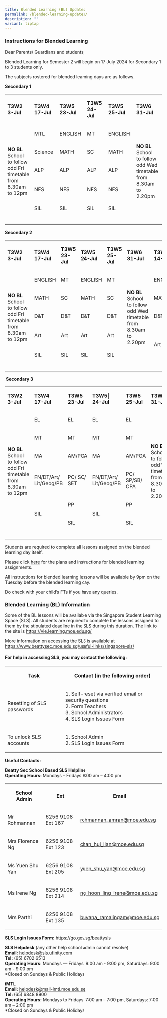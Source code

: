 ```yaml
---
title: Blended Learning (BL) Updates
permalink: /blended-learning-updates/
description: ""
variant: tiptap
---
```

<h3><strong>Instructions for Blended Learning</strong></h3>
<p>Dear Parents/ Guardians and students,</p>
<p>Blended Learning for Semester 2 will begin on 17 July 2024 for Secondary
1 to 3 students only.</p>
<p>The subjects rostered for blended learning days are as follows.</p>
<p><strong>Secondary 1</strong>
</p>
<table style="minWidth: 225px">
<colgroup>
<col>
<col>
<col>
<col>
<col>
<col>
<col>
<col>
<col>
</colgroup>
<tbody>
<tr>
<td rowspan="1" colspan="1">
<p><strong>T3W2</strong>&nbsp;
<br><strong>3-Jul</strong>&nbsp;</p>
</td>
<td rowspan="1" colspan="1">
<p><strong>T3W4</strong>&nbsp;
<br><strong>17-Jul</strong>&nbsp;</p>
</td>
<td rowspan="1" colspan="1">
<p><strong>T3W5</strong>&nbsp;
<br><strong>23-Jul</strong>&nbsp;</p>
</td>
<td rowspan="1" colspan="1">
<p><strong>T3W5</strong>&nbsp;
<br><strong>24-Jul</strong>&nbsp;</p>
</td>
<td rowspan="1" colspan="1">
<p><strong>T3W5</strong>&nbsp;
<br><strong>25-Jul</strong>&nbsp;</p>
</td>
<td rowspan="1" colspan="1">
<p><strong>T3W6</strong>&nbsp;
<br><strong>31-Jul</strong>&nbsp;</p>
</td>
<td rowspan="1" colspan="1">
<p><strong>T3W8</strong>&nbsp;
<br><strong>14-Aug</strong>&nbsp;</p>
</td>
<td rowspan="1" colspan="1">
<p><strong>T3W10</strong>&nbsp;
<br><strong>28-Aug</strong>&nbsp;</p>
</td>
<td rowspan="1" colspan="1">
<p><strong>T4W2</strong>&nbsp;
<br><strong>18-Sep</strong>&nbsp;</p>
</td>
</tr>
<tr>
<td rowspan="5" colspan="1">
<p><strong>NO BL</strong> School to follow odd Fri timetable from 8.30am to
12pm&nbsp;</p>
</td>
<td rowspan="1" colspan="1">
<p>MTL&nbsp;</p>
</td>
<td rowspan="1" colspan="1">
<p>ENGLISH&nbsp;</p>
</td>
<td rowspan="1" colspan="1">
<p>MT&nbsp;</p>
</td>
<td rowspan="1" colspan="1">
<p>ENGLISH&nbsp;</p>
</td>
<td rowspan="5" colspan="1">
<p><strong>NO BL</strong>&nbsp;
<br>School to follow odd Wed timetable from 8.30am to 2.20pm&nbsp;</p>
</td>
<td rowspan="1" colspan="1">
<p>MT&nbsp;</p>
</td>
<td rowspan="1" colspan="1">
<p>ENGLISH&nbsp;</p>
</td>
<td rowspan="5" colspan="1">
<p><strong>NO BL</strong>&nbsp;
<br>School to follow even Fri timetable from 8.30am to 12.35pm (HMTL continue
to 1.45pm)&nbsp;</p>
</td>
</tr>
<tr>
<td rowspan="1" colspan="1">
<p>Science&nbsp;</p>
</td>
<td rowspan="1" colspan="1">
<p>MATH&nbsp;</p>
</td>
<td rowspan="1" colspan="1">
<p>SC&nbsp;</p>
</td>
<td rowspan="1" colspan="1">
<p>MATH&nbsp;</p>
</td>
<td rowspan="1" colspan="1">
<p>SC&nbsp;</p>
</td>
<td rowspan="1" colspan="1">
<p>MATH&nbsp;</p>
</td>
</tr>
<tr>
<td rowspan="1" colspan="1">
<p>ALP&nbsp;</p>
</td>
<td rowspan="1" colspan="1">
<p>ALP&nbsp;</p>
</td>
<td rowspan="1" colspan="1">
<p>ALP&nbsp;</p>
</td>
<td rowspan="1" colspan="1">
<p>ALP&nbsp;</p>
</td>
<td rowspan="1" colspan="1">
<p>ALP&nbsp;</p>
</td>
<td rowspan="1" colspan="1">
<p>ALP&nbsp;</p>
</td>
</tr>
<tr>
<td rowspan="1" colspan="1">
<p>NFS&nbsp;</p>
</td>
<td rowspan="1" colspan="1">
<p>NFS&nbsp;</p>
</td>
<td rowspan="1" colspan="1">
<p>NFS&nbsp;</p>
</td>
<td rowspan="1" colspan="1">
<p>NFS&nbsp;</p>
</td>
<td rowspan="2" colspan="1">
<p>NFS&nbsp;</p>
</td>
<td rowspan="2" colspan="1">
<p>NFS&nbsp;</p>
</td>
</tr>
<tr>
<td rowspan="1" colspan="1">
<p>SIL&nbsp;</p>
</td>
<td rowspan="1" colspan="1">
<p>SIL&nbsp;</p>
</td>
<td rowspan="1" colspan="1">
<p>SIL&nbsp;</p>
</td>
<td rowspan="1" colspan="1">
<p>SIL&nbsp;</p>
</td>
</tr>
<tr>
<td rowspan="1" colspan="1">
<p></p>
</td>
<td rowspan="1" colspan="1">
<p></p>
</td>
<td rowspan="1" colspan="1">
<p></p>
</td>
<td rowspan="1" colspan="1">
<p></p>
</td>
<td rowspan="1" colspan="1">
<p></p>
</td>
<td rowspan="1" colspan="1">
<p></p>
</td>
<td rowspan="1" colspan="1">
<p></p>
</td>
<td rowspan="1" colspan="1">
<p></p>
</td>
<td rowspan="1" colspan="1">
<p></p>
</td>
</tr>
</tbody>
</table>
<p><strong>Secondary 2</strong>
</p>
<table style="minWidth: 225px">
<colgroup>
<col>
<col>
<col>
<col>
<col>
<col>
<col>
<col>
<col>
</colgroup>
<tbody>
<tr>
<td rowspan="1" colspan="1">
<p><strong>T3W2</strong>
<br><strong>3-Jul</strong>
</p>
</td>
<td rowspan="1" colspan="1">
<p><strong>T3W4</strong>
<br><strong>17-Jul</strong>
</p>
</td>
<td rowspan="1" colspan="1">
<p><strong>T3W5</strong>
<br><strong>23-Jul</strong>
</p>
</td>
<td rowspan="1" colspan="1">
<p><strong>T3W5</strong>
<br><strong>24-Jul</strong>
</p>
</td>
<td rowspan="1" colspan="1">
<p><strong>T3W5</strong>
<br><strong>25-Jul</strong>
</p>
</td>
<td rowspan="1" colspan="1">
<p><strong>T3W6</strong>
<br><strong>31-Jul</strong>
</p>
</td>
<td rowspan="1" colspan="1">
<p><strong>T3W8</strong>
<br><strong>14-Aug</strong>
</p>
</td>
<td rowspan="1" colspan="1">
<p><strong>T3W10</strong>
<br><strong>28-Aug</strong>
</p>
</td>
<td rowspan="1" colspan="1">
<p><strong>T4W2</strong>
<br><strong>18-Sep</strong>
</p>
</td>
</tr>
<tr>
<td rowspan="5" colspan="1">
<p><strong>NO BL</strong>
<br>School to follow odd Fri timetable from 8.30am to 12pm</p>
</td>
<td rowspan="1" colspan="1">
<p>ENGLISH</p>
</td>
<td rowspan="1" colspan="1">
<p>MT</p>
</td>
<td rowspan="1" colspan="1">
<p>ENGLISH</p>
</td>
<td rowspan="1" colspan="1">
<p>MT</p>
</td>
<td rowspan="5" colspan="1">
<p><strong>NO BL</strong>
<br>School to follow odd Wed timetable from 8.30am to 2.20pm</p>
</td>
<td rowspan="1" colspan="1">
<p>ENGLISH</p>
</td>
<td rowspan="1" colspan="1">
<p>MT</p>
</td>
<td rowspan="5" colspan="1">
<p><strong>NO BL</strong>
<br>School to follow even Fri timetable from 8.30am to 12.35pm (HMTL continue
to 1.45pm)</p>
</td>
</tr>
<tr>
<td rowspan="1" colspan="1">
<p>MATH</p>
</td>
<td rowspan="1" colspan="1">
<p>SC</p>
</td>
<td rowspan="1" colspan="1">
<p>MATH</p>
</td>
<td rowspan="1" colspan="1">
<p>SC</p>
</td>
<td rowspan="1" colspan="1">
<p>MATH</p>
</td>
<td rowspan="1" colspan="1">
<p>SC</p>
</td>
</tr>
<tr>
<td rowspan="1" colspan="1">
<p>D&amp;T</p>
</td>
<td rowspan="1" colspan="1">
<p>D&amp;T</p>
</td>
<td rowspan="1" colspan="1">
<p>D&amp;T</p>
</td>
<td rowspan="1" colspan="1">
<p>D&amp;T</p>
</td>
<td rowspan="1" colspan="1">
<p>D&amp;T</p>
</td>
<td rowspan="1" colspan="1">
<p>D&amp;T</p>
</td>
</tr>
<tr>
<td rowspan="1" colspan="1">
<p>Art</p>
</td>
<td rowspan="1" colspan="1">
<p>Art</p>
</td>
<td rowspan="1" colspan="1">
<p>Art</p>
</td>
<td rowspan="1" colspan="1">
<p>Art</p>
</td>
<td rowspan="2" colspan="1">
<p>Art</p>
</td>
<td rowspan="2" colspan="1">
<p>Art</p>
</td>
</tr>
<tr>
<td rowspan="1" colspan="1">
<p>SIL</p>
</td>
<td rowspan="1" colspan="1">
<p>SIL</p>
</td>
<td rowspan="1" colspan="1">
<p>SIL</p>
</td>
<td rowspan="1" colspan="1">
<p>SIL</p>
</td>
</tr>
<tr>
<td rowspan="1" colspan="1">
<p></p>
</td>
<td rowspan="1" colspan="1">
<p></p>
</td>
<td rowspan="1" colspan="1">
<p></p>
</td>
<td rowspan="1" colspan="1">
<p></p>
</td>
<td rowspan="1" colspan="1">
<p></p>
</td>
<td rowspan="1" colspan="1">
<p></p>
</td>
<td rowspan="1" colspan="1">
<p></p>
</td>
<td rowspan="1" colspan="1">
<p></p>
</td>
<td rowspan="1" colspan="1">
<p></p>
</td>
</tr>
</tbody>
</table>
<p><strong>&nbsp;Secondary 3</strong>
</p>
<table style="minWidth: 225px">
<colgroup>
<col>
<col>
<col>
<col>
<col>
<col>
<col>
<col>
<col>
</colgroup>
<tbody>
<tr>
<td rowspan="1" colspan="1">
<p><strong>T3W2</strong>
<br><strong>3-Jul</strong>
</p>
</td>
<td rowspan="1" colspan="1">
<p><strong>T3W4</strong>
<br><strong>17-Jul</strong>
</p>
</td>
<td rowspan="1" colspan="1">
<p><strong>T3W5</strong>
<br><strong>23-Jul</strong>
</p>
</td>
<td rowspan="1" colspan="1">
<p><strong>T3W5|</strong>
<br><strong>24-Jul</strong>
</p>
</td>
<td rowspan="1" colspan="1">
<p><strong>T3W5</strong>
<br><strong>25-Jul</strong>
</p>
</td>
<td rowspan="1" colspan="1">
<p><strong>T3W6</strong>
<br><strong>31-Jul</strong>
</p>
</td>
<td rowspan="1" colspan="1">
<p><strong>T3W8</strong>
<br><strong>14-Aug</strong>
</p>
</td>
<td rowspan="1" colspan="1">
<p><strong>T3W10</strong>
<br><strong>28-Aug</strong>
</p>
</td>
<td rowspan="1" colspan="1">
<p><strong>T4W2</strong>
<br><strong>18-Sep</strong>
</p>
</td>
</tr>
<tr>
<td rowspan="6" colspan="1">
<p><strong>NO BL</strong>
<br>School to follow odd Fri timetable from 8.30am to 12pm</p>
</td>
<td rowspan="1" colspan="1">
<p>EL</p>
</td>
<td rowspan="1" colspan="1">
<p>EL</p>
</td>
<td rowspan="1" colspan="1">
<p>EL</p>
</td>
<td rowspan="1" colspan="1">
<p>EL</p>
</td>
<td rowspan="6" colspan="1">
<p><strong>NO BL</strong>
<br>School to follow odd Wed timetable from 8.30am to 2.20pm</p>
</td>
<td rowspan="1" colspan="1">
<p>EL</p>
</td>
<td rowspan="1" colspan="1">
<p>EL</p>
</td>
<td rowspan="6" colspan="1">
<p><strong>NO BL</strong>
<br>School to follow even Fri timetable from 8.30am to 12.35pm (HMTL continue
to 1.45pm)</p>
</td>
</tr>
<tr>
<td rowspan="1" colspan="1">
<p>MT</p>
</td>
<td rowspan="1" colspan="1">
<p>MT</p>
</td>
<td rowspan="1" colspan="1">
<p>MT</p>
</td>
<td rowspan="1" colspan="1">
<p>MT</p>
</td>
<td rowspan="1" colspan="1">
<p>MT</p>
</td>
<td rowspan="1" colspan="1">
<p>MT</p>
</td>
</tr>
<tr>
<td rowspan="1" colspan="1">
<p>MA</p>
</td>
<td rowspan="1" colspan="1">
<p>AM/POA</p>
</td>
<td rowspan="1" colspan="1">
<p>MA</p>
</td>
<td rowspan="1" colspan="1">
<p>AM/POA</p>
</td>
<td rowspan="1" colspan="1">
<p>MA</p>
</td>
<td rowspan="1" colspan="1">
<p>AM/POA</p>
</td>
</tr>
<tr>
<td rowspan="1" colspan="1">
<p>FN/DT/Art/
<br>Lit/Geog/PB</p>
</td>
<td rowspan="1" colspan="1">
<p>PC/ SC/ SET</p>
</td>
<td rowspan="1" colspan="1">
<p>FN/DT/Art/
<br>Lit/Geog/PB</p>
</td>
<td rowspan="1" colspan="1">
<p>PC/
<br>SP/SB/ CPA</p>
</td>
<td rowspan="1" colspan="1">
<p>FN/DT/Art/
<br>Lit/Geog/PB</p>
</td>
<td rowspan="1" colspan="1">
<p>PC</p>
</td>
</tr>
<tr>
<td rowspan="2" colspan="1">
<p>SIL&nbsp;</p>
</td>
<td rowspan="1" colspan="1">
<p>PP</p>
</td>
<td rowspan="2" colspan="1">
<p>SIL&nbsp;</p>
</td>
<td rowspan="1" colspan="1">
<p>PP</p>
</td>
<td rowspan="2" colspan="1">
<p>&nbsp;</p>
</td>
<td rowspan="2" colspan="1">
<p>SS
<br>(G1 to G3)</p>
</td>
</tr>
<tr>
<td rowspan="1" colspan="1">
<p>SIL</p>
</td>
<td rowspan="1" colspan="1">
<p>SIL</p>
</td>
</tr>
<tr>
<td rowspan="1" colspan="1">
<p></p>
</td>
<td rowspan="1" colspan="1">
<p></p>
</td>
<td rowspan="1" colspan="1">
<p></p>
</td>
<td rowspan="1" colspan="1">
<p></p>
</td>
<td rowspan="1" colspan="1">
<p></p>
</td>
<td rowspan="1" colspan="1">
<p></p>
</td>
<td rowspan="1" colspan="1">
<p></p>
</td>
<td rowspan="1" colspan="1">
<p></p>
</td>
<td rowspan="1" colspan="1">
<p></p>
</td>
</tr>
</tbody>
</table>
<p></p>
<p>Students are required to complete all lessons assigned on the blended
learning day itself.</p>
<p>Please click <a href="https://go.gov.sg/btyssblplans2024" rel="noopener noreferrer nofollow" target="_blank">here</a> for
the plans and instructions for blended learning assignments.
<br>
</p>
<p>All instructions for blended learning lessons will be available by 9pm
on the Tuesday before the blended learning day.</p>
<p>Do check with your child’s FTs if you have any queries.</p>
<h3><strong>Blended Learning (BL) Information</strong></h3>
<p>Some of the BL lessons will be available via the Singapore Student Learning
Space (SLS). All students are required to complete the lessons assigned
to them by the stipulated deadline in the SLS during this duration. The
link to the site is <a href="https://vle.learning.moe.edu.sg/" rel="noopener noreferrer nofollow" target="_blank">https://vle.learning.moe.edu.sg/</a>
</p>
<p>More information on accessing the SLS is available at <a href="https://www.beattysec.moe.edu.sg/useful-links/singapore-sls/" rel="noopener noreferrer nofollow" target="_blank">https://www.beattysec.moe.edu.sg/useful-links/singapore-sls/</a>
</p>
<h4><strong>For help in accessing SLS, you may contact the following:</strong></h4>
<table style="minWidth: 50px">
<colgroup>
<col>
<col>
</colgroup>
<tbody>
<tr>
<th rowspan="1" colspan="1">
<p>Task</p>
</th>
<th rowspan="1" colspan="1">
<p>Contact (in the following order)</p>
</th>
</tr>
<tr>
<td rowspan="1" colspan="1">
<p>Resetting of SLS passwords</p>
</td>
<td rowspan="1" colspan="1">
<p>1. Self-reset via verified email or security questions&nbsp;
<br>2. Form Teachers&nbsp;
<br>3. School Administrators
<br>4. SLS Login Issues Form</p>
</td>
</tr>
<tr>
<td rowspan="1" colspan="1">
<p>To unlock SLS accounts</p>
</td>
<td rowspan="1" colspan="1">
<p>1. School Admin
<br>2. SLS Login Issues Form</p>
</td>
</tr>
</tbody>
</table>
<p><strong>Useful Contacts:</strong>
</p>
<p><strong>Beatty Sec School Based SLS Helpline</strong> 
<br><strong>Operating Hours: </strong>Mondays – Fridays 9:00 am – 4:00 pm</p>
<table style="minWidth: 75px">
<colgroup>
<col>
<col>
<col>
</colgroup>
<tbody>
<tr>
<th rowspan="1" colspan="1">
<p>School Admin</p>
</th>
<th rowspan="1" colspan="1">
<p>Ext</p>
</th>
<th rowspan="1" colspan="1">
<p>Email</p>
</th>
</tr>
<tr>
<td rowspan="1" colspan="1">
<p>Mr Rohmannan</p>
</td>
<td rowspan="1" colspan="1">
<p>6256 9108 Ext 167</p>
</td>
<td rowspan="1" colspan="1">
<p><a href="mailto:rohmannan_amran@moe.edu.sg" rel="noopener noreferrer nofollow" target="_blank"><u>rohmannan_amran@moe.edu.sg</u></a>
</p>
</td>
</tr>
<tr>
<td rowspan="1" colspan="1">
<p>Mrs Florence Ng</p>
</td>
<td rowspan="1" colspan="1">
<p>6256 9108 Ext 123</p>
</td>
<td rowspan="1" colspan="1">
<p><a href="mailto:rohmannan_amran@moe.edu.sg" rel="noopener noreferrer nofollow" target="_blank"><u>chan_hui_lian@moe.edu.sg</u></a>
</p>
</td>
</tr>
<tr>
<td rowspan="1" colspan="1">
<p>Ms Yuen Shu Yan</p>
</td>
<td rowspan="1" colspan="1">
<p>6256 9108 Ext 205</p>
</td>
<td rowspan="1" colspan="1">
<p><a href="mailto:rohmannan_amran@moe.edu.sg" rel="noopener noreferrer nofollow" target="_blank"><u>yuen_shu_yan@moe.edu.sg</u></a>
</p>
</td>
</tr>
<tr>
<td rowspan="1" colspan="1">
<p>Ms Irene Ng</p>
</td>
<td rowspan="1" colspan="1">
<p>6256 9108 Ext&nbsp;214</p>
</td>
<td rowspan="1" colspan="1">
<p><a href="mailto:rohmannan_amran@moe.edu.sg" rel="noopener noreferrer nofollow" target="_blank"><u>ng_hoon_ling_irene@moe.edu.sg</u></a>
</p>
</td>
</tr>
<tr>
<td rowspan="1" colspan="1">
<p>Mrs Parthi</p>
</td>
<td rowspan="1" colspan="1">
<p>6256 9108 Ext 135</p>
</td>
<td rowspan="1" colspan="1">
<p><a href="mailto:rohmannan_amran@moe.edu.sg" rel="noopener noreferrer nofollow" target="_blank"><u>buvana_ramalingam@moe.edu.sg</u></a>
</p>
</td>
</tr>
</tbody>
</table>
<p><strong>SLS Login Issues Form:</strong>  <a href="mailto:rohmannan_amran@moe.edu.sg" rel="noopener noreferrer nofollow" target="_blank"><u>https://go.gov.sg/beattysls</u></a>
</p>
<p><strong>SLS Helpdesk</strong> (any other help school admin cannot resolve)
<br><strong>Email:</strong>  <a href="mailto:rohmannan_amran@moe.edu.sg" rel="noopener noreferrer nofollow" target="_blank"><u>helpdesk@sls.ufinity.com</u></a> 
<br><strong>Tel:</strong> (65) 6702 6513
<br><strong>Operating Hours</strong>: Mondays ― Fridays: 9:00 am - 9:00 pm,
Saturdays: 9:00 am - 9:00 pm
<br>*Closed on Sundays &amp; Public Holidays</p>
<p><strong>iMTL</strong> 
<br><strong>Email:</strong>  <a href="mailto:rohmannan_amran@moe.edu.sg" rel="noopener noreferrer nofollow" target="_blank"><u>helpdesk@mail-imtl.moe.edu.sg</u></a> 
<br><strong>Tel: </strong>(65) 6848 8900
<br><strong>Operating Hours:</strong> Mondays to Fridays: 7:00 am – 7:00 pm,
Saturdays: 7:00 am – 2:00 pm
<br>*Closed on Sundays &amp; Public Holidays</p>
<p></p>